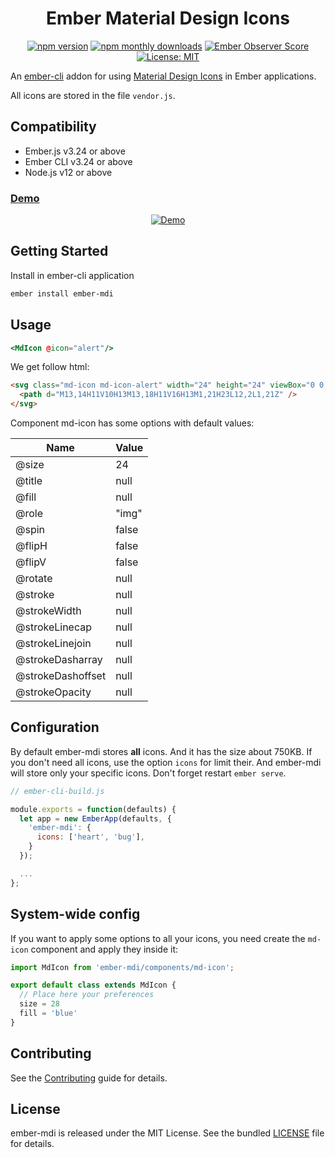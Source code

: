 <h1 align="center">Ember Material Design Icons</h1>

<p align="center">
  <a href="https://www.npmjs.com/package/ember-mdi"><img src="https://img.shields.io/npm/v/ember-mdi.svg?style=flat-square&colorB=44cc11" alt="npm version"></a>
  <a href="https://www.npmjs.com/package/ember-mdi"><img src="https://img.shields.io/npm/dm/ember-mdi.svg?style=flat-square" alt="npm monthly downloads"></a>
  <a href="https://emberobserver.com/addons/ember-mdi"><img src="https://emberobserver.com/badges/ember-mdi.svg" alt="Ember Observer Score"></a>
  <a href="https://opensource.org/licenses/MIT"><img src="https://img.shields.io/badge/License-MIT-blue.svg?style=flat-square" alt="License: MIT"></a>
</p>

An [ember-cli](http://www.ember-cli.com) addon for using [Material Design Icons](https://materialdesignicons.com/) in Ember applications.

All icons are stored in the file `vendor.js`.

Compatibility
------------------------------------------------------------------------------

* Ember.js v3.24 or above
* Ember CLI v3.24 or above
* Node.js v12 or above

### [Demo](https://kaermorchen.github.io/ember-mdi/)

<p align="center">
  <a href="https://kaermorchen.github.io/ember-mdi/" alt="Demo">
    <img src="https://github.com/kaermorchen/ember-mdi/raw/master/tests/dummy/public/assets/images/demo.png" alt="Demo">
  </a>
</p>

## Getting Started

Install in ember-cli application

```bash
ember install ember-mdi
```


## Usage

```mustache
<MdIcon @icon="alert"/>
```

We get follow html:

```html
<svg class="md-icon md-icon-alert" width="24" height="24" viewBox="0 0 24 24" role="img">
  <path d="M13,14H11V10H13M13,18H11V16H13M1,21H23L12,2L1,21Z" />
</svg>
```

Component md-icon has some options with default values:

| Name              | Value |
|-------------------|-------|
| @size             | 24    |
| @title            | null  |
| @fill             | null  |
| @role             | "img" |
| @spin             | false |
| @flipH            | false |
| @flipV            | false |
| @rotate           | null  |
| @stroke           | null  |
| @strokeWidth      | null  |
| @strokeLinecap    | null  |
| @strokeLinejoin   | null  |
| @strokeDasharray  | null  |
| @strokeDashoffset | null  |
| @strokeOpacity    | null  |

## Configuration
By default ember-mdi stores **all** icons. And it has the size about 750KB. If you don't need all icons, use the option `icons` for limit their. And ember-mdi will store only your specific icons. Don't forget restart `ember serve`.

```js
// ember-cli-build.js

module.exports = function(defaults) {
  let app = new EmberApp(defaults, {
    'ember-mdi': {
      icons: ['heart', 'bug'],
    }
  });

  ...
};
```

## System-wide config
If you want to apply some options to all your icons, you need create the `md-icon` component and apply they inside it:

```js
import MdIcon from 'ember-mdi/components/md-icon';

export default class extends MdIcon {
  // Place here your preferences
  size = 28
  fill = 'blue'
}
```

## Contributing
See the [Contributing](CONTRIBUTING.md) guide for details.

## License
ember-mdi is released under the MIT License. See the bundled [LICENSE](LICENSE.md) file for details.

